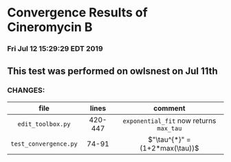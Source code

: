 # Convergence Results of Cineromycin B

### Fri Jul 12 15:29:29 EDT 2019

## This test was performed on owlsnest on Jul 11th 

### CHANGES:

| file | lines | comment |
| :--: | :--: | :--: |
| `edit_toolbox.py` | 420-447 | `exponential_fit` now returns `max_tau` | 
| `test_convergence.py` | 74-91 | $"\tau^{*}" = (1+2*max(\tau))$ | 











